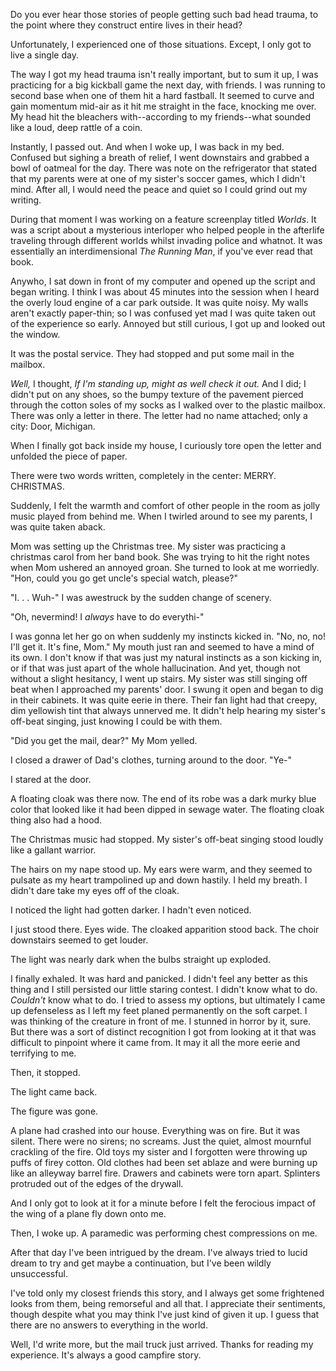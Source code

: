 Do you ever hear those stories of people getting such bad head trauma, to the point where they construct entire lives in their head?

Unfortunately, I experienced one of those situations. Except, I only got to live a single day.

The way I got my head trauma isn't really important, but to sum it up, I was practicing for a big kickball game the next day, with friends. I was running to second base when one of them hit a hard fastball. It seemed to curve and gain momentum mid-air as it hit me straight in the face, knocking me over. My head hit the bleachers with--according to my friends--what sounded like a loud, deep rattle of a coin.

Instantly, I passed out. And when I woke up, I was back in my bed. Confused but sighing a breath of relief, I went downstairs and grabbed a bowl of oatmeal for the day. There was note on the refrigerator that stated that my parents were at one of my sister's soccer games, which I didn't mind. After all, I would need the peace and quiet so I could grind out my writing. 

During that moment I was working on a feature screenplay titled *Worlds*. It was a script about a mysterious interloper who helped people in the afterlife traveling through different worlds whilst invading police and whatnot. It was essentially an interdimensional *The Running Man*, if you've ever read that book.

Anywho, I sat down in front of my computer and opened up the script and began writing. I think I was about 45 minutes into the session when I heard the overly loud engine of a car park outside. It was quite noisy. My walls aren't exactly paper-thin; so I was confused yet mad I was quite taken out of the experience so early. Annoyed but still curious, I got up and looked out the window.

It was the postal service. They had stopped and put some mail in the mailbox.

*Well,* I thought, *If I'm standing up, might as well check it out.* And I did; I didn't put on any shoes, so the bumpy texture of the pavement pierced through the cotton soles of my socks as I walked over to the plastic mailbox. There was only a letter in there. The letter had no name attached; only a city: Door, Michigan.

When I finally got back inside my house, I curiously tore open the letter and unfolded the piece of paper.

There were two words written, completely in the center: MERRY. CHRISTMAS.

Suddenly, I felt the warmth and comfort of other people in the room as jolly music played from behind me. When I twirled around to see my parents, I was quite taken aback.

Mom was setting up the Christmas tree. My sister was practicing a christmas carol from her band book. She was trying to hit the right notes when Mom ushered an annoyed groan. She turned to look at me worriedly. "Hon, could you go get uncle's special watch, please?" 

"I. . . Wuh-" I was awestruck by the sudden change of scenery.

"Oh, nevermind! I *always* have to do everythi-"

I was gonna let her go on when suddenly my instincts kicked in. "No, no, no! I'll get it. It's fine, Mom." My mouth just ran and seemed to have a mind of its own. I don't know if that was just my natural instincts as a son kicking in, or if that was just apart of the whole hallucination. And yet, though not without a slight hesitancy, I went up stairs. My sister was still singing off beat when I approached my parents' door. I swung it open and began to dig in their cabinets. It was quite eerie in there. Their fan light had that creepy, dim yellowish tint that always unnerved me. It didn't help hearing my sister's off-beat singing, just knowing I could be with them.

"Did you get the mail, dear?" My Mom yelled.

I closed a drawer of Dad's clothes, turning around to the door. "Ye-"

I stared at the door.

A floating cloak was there now. The end of its robe was a dark murky blue color that looked like it had been dipped in sewage water. The floating cloak thing also had a hood.

The Christmas music had stopped. My sister's off-beat singing stood loudly like a gallant warrior.

The hairs on my nape stood up. My ears were warm, and they seemed to pulsate as my heart trampolined up and down hastily. I held my breath. I didn't dare take my eyes off of the cloak.

I noticed the light had gotten darker. I hadn't even noticed.

I just stood there. Eyes wide. The cloaked apparition stood back. The choir downstairs seemed to get louder.

The light was nearly dark when the bulbs straight up exploded. 

I finally exhaled. It was hard and panicked. I didn't feel any better as this thing and I still persisted our little staring contest. I didn't know what to do. *Couldn't* know what to do. I tried to assess my options, but ultimately I came up defenseless as I left my feet planed permanently on the soft carpet. I was thinking of the creature in front of me. I stunned in horror by it, sure. But there was a sort of distinct recognition I got from looking at it that was difficult to pinpoint where it came from. It may it all the more eerie and terrifying to me.

Then, it stopped.

The light came back.

The figure was gone.

A plane had crashed into our house. Everything was on fire. But it was silent. There were no sirens; no screams. Just the quiet, almost mournful crackling of the fire. Old toys my sister and I forgotten were throwing up puffs of firey cotton. Old clothes had been set ablaze and were burning up like an alleyway barrel fire. Drawers and cabinets were torn apart. Splinters protruded out of the edges of the drywall.

And I only got to look at it for a minute before I felt the ferocious impact of the wing of a plane fly down onto me.

Then, I woke up. A paramedic was performing chest compressions on me.

After that day I've been intrigued by the dream. I've always tried to lucid dream to try and get maybe a continuation, but I've been wildly unsuccessful. 

I've told only my closest friends this story, and I always get some frightened looks from them, being remorseful and all that. I appreciate their sentiments, though despite what you may think I've just kind of given it up. I guess that there are no answers to everything in the world.

Well, I'd write more, but the mail truck just arrived. Thanks for reading my experience. It's always a good campfire story.